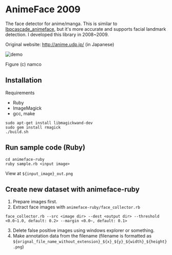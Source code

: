 # AnimeFace 2009

The face detector for anime/manga.
This is similar to [lbpcascade_animeface](https://github.com/nagadomi/lbpcascade_animeface), but it's more accurate and supports facial landmark detection.
I developed this library in 2008~2009.

Original website: http://anime.udp.jp/ (in Japanese)

![demo](https://raw.githubusercontent.com/nagadomi/animeface-2009/master/figure/imas.png)

Figure (c) namco


## Installation

Requirements
- Ruby
- ImageMagick
- gcc, make

```
sudo apt-get install libmagickwand-dev
sudo gem install rmagick
./build.sh
```

## Run sample code (Ruby)

```
cd animeface-ruby
ruby sample.rb <input image>
```
View at `${input_image}_out.png`

## Create new dataset with animeface-ruby

1. Prepare images first.
2. Extract face images with `animeface-ruby/face_collector.rb`
```
face_collector.rb --src <image dir> --dest <output dir> --threshold <0.0~1.0, default: 0.2> --margin <0.0~, default: 0.1>
```
3. Delete false positive images using windows explorer or something.
4. Make annotation data from the filename (filename is formatted as `${orignal_file_name_without_extension}_${x}_${y}_${width}_${height}.png`)
